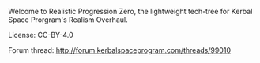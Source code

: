 Welcome to Realistic Progression Zero, the lightweight tech-tree for Kerbal Space Prorgram's Realism Overhaul.

License: CC-BY-4.0

Forum thread: http://forum.kerbalspaceprogram.com/threads/99010
